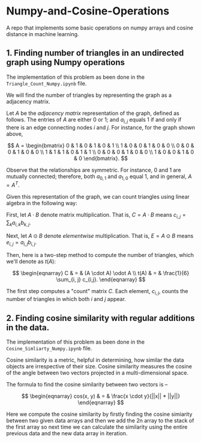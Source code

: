 # Numpy-and-Cosine-Operations
A repo that implements some basic operations on numpy arrays and cosine distance in machine learning.

 ## 1. Finding number of triangles in an undirected graph using Numpy operations
 The implementation of this problem as been done in the `Triangle_Count_Numpy.ipynb` file.
 
We will find the number of triangles by representing the graph as a adjacency matrix.

Let $A$ be the _adjacency matrix_ representation of the graph, defined as follows. The entries of $A$ are either 0 or 1; and $a_{i,j}$ equals 1 if and only if there is an edge connecting nodes $i$ and $j$. For instance, for the graph shown above,

$$
A = \begin{bmatrix}
        0 & 1 & 0 & 1 & 0 & 1 \\
        1 & 0 & 0 & 1 & 0 & 0 \\
        0 & 0 & 0 & 1 & 0 & 0 \\
        1 & 1 & 1 & 0 & 1 & 1 \\
        0 & 0 & 0 & 1 & 0 & 0 \\
        1 & 0 & 0 & 1 & 0 & 0
    \end{bmatrix}.
$$

Observe that the relationships are symmetric. For instance, 0 and 1 are mutually connected; therefore, both $a_{0,1}$ and $a_{1, 0}$ equal 1, and in general, $A = A^T$.

Given this representation of the graph, we can count triangles using linear algebra in the following way:

First, let $A \cdot B$ denote matrix multiplication. That is, $C = A \cdot B$ means $c_{i,j} = \sum_k a_{i,k} b_{k, j}$.

Next, let $A \odot B$ denote _elementwise_ multiplication. That is, $E = A \odot B$ means $e_{i, j} = a_{i, j} b_{i, j}$.

Then, here is a two-step method to compute the number of triangles, which we'll denote as $t(A)$:

$$
\begin{eqnarray}
       C & = & (A \cdot A) \odot A \\
    t(A) & = & \frac{1}{6} \sum_{i, j} c_{i,j}.
\end{eqnarray}
$$

The first step computes a "count" matrix $C$. Each element, $c_{i,j}$, counts the number of triangles in which both $i$ and $j$ appear.


 ## 2. Finding cosine similarity with regular additions in the data.
 The implementation of this problem as been done in the `Cosine_Simliarty_Numpy.ipynb` file.
 
 Cosine similarity is a metric, helpful in determining, how similar the data objects are irrespective of their size.
 Cosine similarity measures the cosine of the angle between two vectors projected in a multi-dimensional space.
 
 The formula to find the cosine similarity between two vectors is –
 
 $$ \begin{eqnarray} cos(x, y) & = & \frac{x \cdot y}{||x|| * ||y||} \end{eqnarray} $$
 
 Here we compute the cosine similarity by firstly finding the cosine simiarity between two given data arrays and then we add the 2n array to the stack of the first array so next time we can calculate the similarity using the entire previous data and the new data array in iteration.
